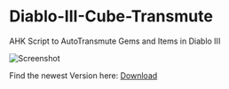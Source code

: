 # Diablo-III-Cube-Transmute
AHK Script to AutoTransmute Gems and Items in Diablo III

![Screenshot](http://i.epvpimg.com/jze3cab.png)

Find the newest Version here: 
[Download](https://github.com/blagyyy-tools/blagyyyClient/releases)
